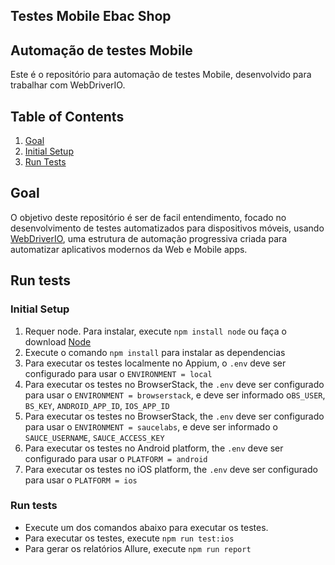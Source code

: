 ## Testes Mobile Ebac Shop

## Automação de testes Mobile

Este é o repositório para automação de testes Mobile, desenvolvido para trabalhar com WebDriverIO.

## Table of Contents

1. [Goal](#goal)
2. [Initial Setup](#initial-setup)
3. [Run Tests](#run-tests)

## Goal

O objetivo deste repositório é ser de facil entendimento, focado no desenvolvimento de testes automatizados para dispositivos móveis, usando [WebDriverIO](https://webdriver.io/), uma estrutura de automação progressiva criada para automatizar aplicativos modernos da Web e Mobile apps.

## Run tests

### Initial Setup

1. Requer node. Para instalar, execute `npm install node` ou faça o download [Node](https://nodejs.org/en/download/)
2. Execute o comando `npm install` para instalar as dependencias 
3. Para executar os testes localmente no Appium, o `.env` deve ser configurado para usar o  `ENVIRONMENT = local`
4. Para executar os testes no BrowserStack, the `.env` deve ser configurado para usar o `ENVIRONMENT = browserstack`, e deve ser informado o`BS_USER`, `BS_KEY`, `ANDROID_APP_ID`, `IOS_APP_ID`
5. Para executar os testes no BrowserStack, the `.env` deve ser configurado para usar o `ENVIRONMENT = saucelabs`, e deve ser informado o `SAUCE_USERNAME`, `SAUCE_ACCESS_KEY`
6. Para executar os testes no Android platform, the `.env` deve ser configurado para usar o `PLATFORM = android`
7. Para executar os testes no iOS platform, the `.env` deve ser configurado para usar o `PLATFORM = ios`

### Run tests

- Execute um dos comandos abaixo para executar os testes.   
- Para executar os testes, execute `npm run test:ios`
- Para gerar os relatórios Allure, execute `npm run report`
